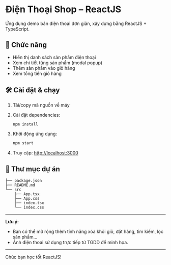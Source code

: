 # Điện Thoại Shop – ReactJS

Ứng dụng demo bán điện thoại đơn giản, xây dựng bằng ReactJS + TypeScript.

## 🚀 Chức năng

- Hiển thị danh sách sản phẩm điện thoại
- Xem chi tiết từng sản phẩm (modal popup)
- Thêm sản phẩm vào giỏ hàng
- Xem tổng tiền giỏ hàng

## 🛠️ Cài đặt & chạy

1. Tải/copy mã nguồn về máy  
2. Cài đặt dependencies:

    ```bash
    npm install
    ```

3. Khởi động ứng dụng:

    ```bash
    npm start
    ```

4. Truy cập: [http://localhost:3000](http://localhost:3000)

## 📝 Thư mục dự án

```
├── package.json
├── README.md
└── src
    ├── App.tsx
    ├── App.css
    ├── index.tsx
    └── index.css
```

---

**Lưu ý:**  
- Bạn có thể mở rộng thêm tính năng xóa khỏi giỏ, đặt hàng, tìm kiếm, lọc sản phẩm…
- Ảnh điện thoại sử dụng trực tiếp từ TGDD để minh họa.

---

Chúc bạn học tốt ReactJS!